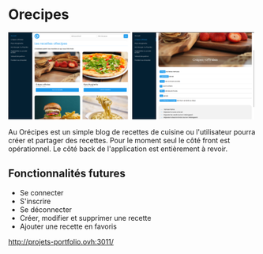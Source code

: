 # Orecipes

<img src="./images/homePage1.png" att="Home page" width="49%"> <img src="./images/oneRecipePage.png" att="One recipe page" width="49%">

Au Orécipes est un simple blog de recettes de cuisine ou l'utilisateur pourra créer et partager des recettes. Pour le moment seul le côté front est opérationnel. Le côté back de l'application est entièrement à revoir.

## Fonctionnalités futures

- Se connecter
- S'inscrire
- Se déconnecter
- Créer, modifier et supprimer une recette
- Ajouter une recette en favoris

http://projets-portfolio.ovh:3011/
